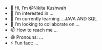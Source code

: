 - 👋 Hi, I’m @Nikita Kushwah 
- 👀 I’m interested in ...
- 🌱 I’m currently learning ...JAVA AND SQL 
- 💞️ I’m looking to collaborate on ...
- 📫 How to reach me ...
- 😄 Pronouns: ...
- ⚡ Fun fact: ...

<!---
nikitakushwah050/nikitakushwah050 is a ✨ special ✨ repository because its `README.md` (this file) appears on your GitHub profile.
You can click the Preview link to take a look at your changes.
--->
